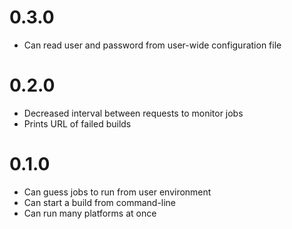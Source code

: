 0.3.0
=====

* Can read user and password from user-wide configuration file

0.2.0
=====

* Decreased interval between requests to monitor jobs
* Prints URL of failed builds

0.1.0
=====

* Can guess jobs to run from user environment
* Can start a build from command-line
* Can run many platforms at once